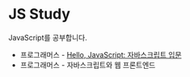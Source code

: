 # JS Study
JavaScript를 공부합니다.  
* 프로그래머스 - [Hello, JavaScript: 자바스크립트 입문](https://github.com/sohyunk/js-study/tree/main/Hello%2C%20JavaScript)
* 프로그래머스 - 자바스크립트와 웹 프론트엔드
